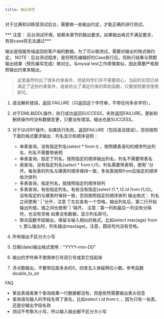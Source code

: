 ```yaml
---
title: 输出规范
---
```


对于比赛和训练营测试后台，需要做一些输出约定，才能正确的进行测试。

*** 注意： 后台测试环境，依赖本章节的输出要求。如果输出格式不满足要求，有些case将无法通过***

输出是指服务端返回给客户端的数据。为了可以做测试，需要对输出的格式做约定。
NOTE：后台测试程序，是将预先编辑好的Case执行后，将执行结果与预期输出结果（预先编写完成）做对比，与mysql test工作原理类似，因此需要严格按照输出约束来输出。

> 这里虽然列出了很多约束条件，但是同学们并不需要担心，当前的实现已经满足了这些约束条件，或者给出了满足约束的帮助函数，只要按照要求使用即可。

1. 语法解析错误，返回 FAILURE（只返回这个字符串，不带任何多余字符）。
2. 对于DML和DDL操作，执行成功返回SUCCESS，失败返回FAILURE。更新和删除操作时没有数据变更，只要没有错误，输出也是SUCCESS。
3. 对于QUERY操作，如果执行失败，返回FAILURE（包括语法错误）。否则按照下面的格式要求输出：列名显示和顺序说明：
    - 单表查询，没有指定列名(select * from t) ，按照建表语句的顺序列出列名，列名不需要带表明
    - 单表查询，指定了列名，按照指定的顺序输出列名，列名不需要带表名
    - 表查询，没有指定列名(select * from t,t1)，列名需要带表明，使用'.'分开。每张表的列名与建表时顺序保持一致，多张表按照from后指定的顺序依次排列
    - 多表查询，指定列名，就按照指定的顺序排列
    - 多表查询，有些指定列名，有些没有指定(select t1.*, t2.id from t1,t2)。没有指定的与建表时保持一致，否则按照指定的顺序排列
        输出格式：
        列名之间使用 ' | '分开，注意 '|'左右各有一个空格。输出列名后，第二行开始输出列值，值之间也使用' | '隔开。
        注意：第一列和最后一列没有分隔符，也没有空格
        如果没有数据，显示列名即可。
    - 聚合函数字段输出，保留与输入相似的格式。比如select max(age) from t; 那么输出时，列名输出max(age)。注意，圆括号内没有空格。

4. 所有输出不区分大小写
5. 日期(date)输出格式使用："YYYY-mm-DD"
6. 输出的字符串不使用单引号双引号或其它括起来
7. 浮点数输出，不要带后面多余的0，四舍五入保留两位小数。参考函数 double_to_str

FAQ
- 某张表或者某个查询结果一行数据都没有，但是依然需要输出表头信息
- 查询语句输入的字段名带了表名，比如select t.id from t; ，因为只有一张表，还是仅输出字段名称
- 测试不考察大小写，所以输入输出都不区分大小写
